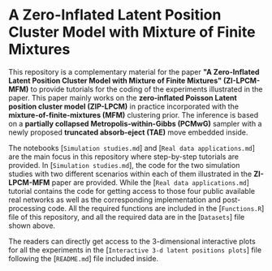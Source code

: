 # A Zero-Inflated Latent Position Cluster Model with Mixture of Finite Mixtures

This repository is a complementary material for the paper **"A Zero-Inflated Latent Position Cluster Model with Mixture of Finite Mixtures" (ZI-LPCM-MFM)** to provide tutorials for the coding of the experiments illustrated in the paper.
This paper mainly works on the **zero-inflated Poisson Latent position cluster model (ZIP-LPCM)** in practice incorporated with the **mixture-of-finite-mixtures (MFM)** clustering  prior.
The inference is based on a **partially collapsed Metropolis-within-Gibbs (PCMwG)** sampler with a newly proposed **truncated absorb-eject (TAE)** move embedded inside.

The notebooks [`Simulation studies.md`] and [`Real data applications.md`] are the main focus in this repository where step-by-step tutorials are provided.
In [`Simulation studies.md`], the code for the two simulation studies with two different scenarios within each of them illustrated in the **ZI-LPCM-MFM** paper are provided.
While the [`Real data applications.md`] tutorial contains the code for getting access to those four public available real networks as well as the corresponding implementation and post-processing code.
All the required functions are included in the [`Functions.R`] file of this repository, and all the required data are in the [`Datasets`] file shown above.

The readers can directly get access to the 3-dimensional interactive plots for all the experiments in the [`Interactive 3-d latent positions plots`] file following the [`README.md`] file included inside.
